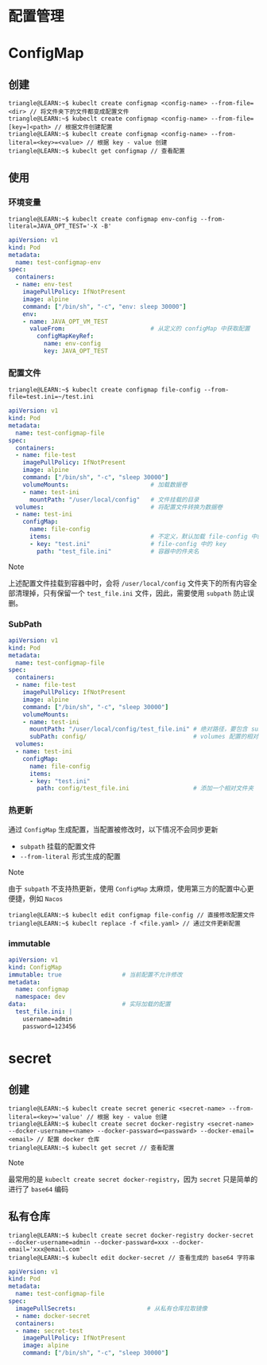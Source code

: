 
# 配置管理

# ConfigMap


## 创建

```term
triangle@LEARN:~$ kubeclt create configmap <config-name> --from-file=<dir> // 将文件夹下的文件都变成配置文件
triangle@LEARN:~$ kubeclt create configmap <config-name> --from-file=[key=]<path> // 根据文件创建配置 
triangle@LEARN:~$ kubeclt create configmap <config-name> --from-literal=<key>=<value> // 根据 key - value 创建
triangle@LEARN:~$ kubeclt get configmap // 查看配置
```

## 使用

### 环境变量

```term
triangle@LEARN:~$ kubeclt create configmap env-config --from-literal=JAVA_OPT_TEST='-X -B'
```

```yaml
apiVersion: v1
kind: Pod
metadata:
  name: test-configmap-env
spec:
  containers:
  - name: env-test
    imagePullPolicy: IfNotPresent
    image: alpine
    command: ["/bin/sh", "-c", "env: sleep 30000"]
    env:
    - name: JAVA_OPT_VM_TEST
      valueFrom:                        # 从定义的 configMap 中获取配置
        configMapKeyRef: 
          name: env-config
          key: JAVA_OPT_TEST
```

### 配置文件

```term
triangle@LEARN:~$ kubeclt create configmap file-config --from-file=test.ini=~/test.ini
```

```yaml
apiVersion: v1
kind: Pod
metadata:
  name: test-configmap-file
spec:
  containers:
  - name: file-test
    imagePullPolicy: IfNotPresent
    image: alpine
    command: ["/bin/sh", "-c", "sleep 30000"]
    volumeMounts:                       # 加载数据卷
    - name: test-ini
      mountPath: "/user/local/config"   # 文件挂载的目录
  volumes:                              # 将配置文件转换为数据卷
  - name: test-ini
    configMap:
      name: file-config
      items:                            # 不定义，默认加载 file-config 中的所有配置
      - key: "test.ini"                 # file-config 中的 key
        path: "test_file.ini"           # 容器中的件夹名
```

> [!note]
> 上述配置文件挂载到容器中时，会将 `/user/local/config` 文件夹下的所有内容全部清理掉，只有保留一个 `test_file.ini` 文件，因此，需要使用 `subpath` 防止误删。

### SubPath

```yaml
apiVersion: v1
kind: Pod
metadata:
  name: test-configmap-file
spec:
  containers:
  - name: file-test
    imagePullPolicy: IfNotPresent
    image: alpine
    command: ["/bin/sh", "-c", "sleep 30000"]
    volumeMounts:
    - name: test-ini
      mountPath: "/user/local/config/test_file.ini" # 绝对路径，要包含 subPath 与文件名
      subPath: config/                              # volumes 配置的相对文件夹
  volumes:
  - name: test-ini
    configMap:
      name: file-config
      items:
      - key: "test.ini"
        path: config/test_file.ini                  # 添加一个相对文件夹
```

### 热更新

通过 `ConfigMap` 生成配置，当配置被修改时，以下情况不会同步更新
- `subpath` 挂载的配置文件
- `--from-literal` 形式生成的配置

> [!note]
> 由于 `subpath` 不支持热更新，使用 `ConfigMap` 太麻烦，使用第三方的配置中心更便捷，例如 `Nacos`

```term
triangle@LEARN:~$ kubeclt edit configmap file-config // 直接修改配置文件
triangle@LEARN:~$ kubeclt replace -f <file.yaml> // 通过文件更新配置
```

### immutable

```yaml
apiVersion: v1
kind: ConfigMap
immutable: true                 # 当前配置不允许修改
metadata:
  name: configmap
  namespace: dev
data:                           # 实际加载的配置
  test_file.ini: |
    username=admin
    password=123456
```

# secret

## 创建

```term
triangle@LEARN:~$ kubeclt create secret generic <secret-name> --from-literal=<key>='value' // 根据 key - value 创建
triangle@LEARN:~$ kubeclt create secret docker-registry <secret-name> --docker-username=<name> --docker-passward=<passward> --docker-email=<email> // 配置 docker 仓库
triangle@LEARN:~$ kubeclt get secret // 查看配置
```

> [!note]
> 最常用的是 `kubeclt create secret docker-registry`，因为 `secret` 只是简单的进行了 `base64` 编码


## 私有仓库

```term
triangle@LEARN:~$ kubeclt create secret docker-registry docker-secret --docker-username=admin --docker-passward=xxx --docker-email='xxx@email.com'
triangle@LEARN:~$ kubeclt edit docker-secret // 查看生成的 base64 字符串
```

```yaml
apiVersion: v1
kind: Pod
metadata:
  name: test-configmap-file
spec:
  imagePullSecrets:                    # 从私有仓库拉取镜像
  - name: docker-secret
  containers:
  - name: secret-test
    imagePullPolicy: IfNotPresent
    image: alpine
    command: ["/bin/sh", "-c", "sleep 30000"]
```



